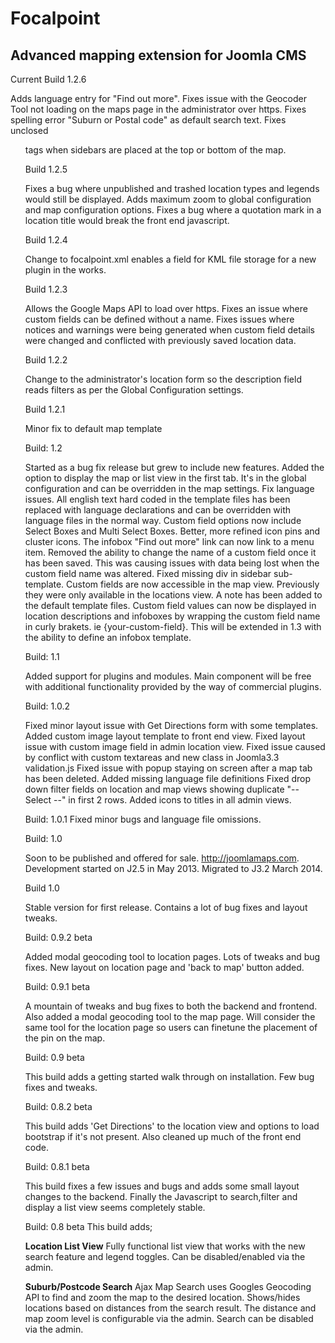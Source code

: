 Focalpoint
========================

Advanced mapping extension for Joomla CMS
-----------------------------------------

Current Build 1.2.6

Adds language entry for "Find out more".
Fixes issue with the Geocoder Tool not loading on the maps page in the administrator over https.
Fixes spelling error "Suburn or Postal code" as default search text.
Fixes unclosed <ul> tags when sidebars are placed at the top or bottom of the map.


Build 1.2.5

Fixes a bug where unpublished and trashed location types and legends would still be displayed.
Adds maximum zoom to global configuration and map configuration options.
Fixes a bug where a quotation mark in a location title would break the front end javascript.


Build 1.2.4

Change to focalpoint.xml enables a field for KML file storage for a new plugin in the works.


Build 1.2.3

Allows the Google Maps API to load over https.
Fixes an issue where custom fields can be defined without a name.
Fixes issues where notices and warnings were being generated when custom field details were changed and conflicted with previously saved location data.


Build 1.2.2

Change to the administrator's location form so the description field reads filters as per the Global Configuration settings.


Build 1.2.1

Minor fix to default map template 


Build: 1.2

Started as a bug fix release but grew to include new features.
Added the option to display the map or list view in the first tab. It's in the global configuration and can be overridden in the map settings.
Fix language issues. All english text hard coded in the template files has been replaced with language declarations and can be overridden with language files in the normal way.
Custom field options now include Select Boxes and Multi Select Boxes.
Better, more refined icon pins and cluster icons.
The infobox "Find out more" link can now link to a menu item.
Removed the ability to change the name of a custom field once it has been saved. This was causing issues with data being lost when the custom field name was altered.
Fixed missing div in sidebar sub-template.
Custom fields are now accessible in the map view. Previously they were only available in the locations view. A note has been added to the default template files.
Custom field values can now be displayed in location descriptions and infoboxes by wrapping the custom field name in curly brakets. ie {your-custom-field}. This will be extended in 1.3 with the ability to define an infobox template.


Build: 1.1

Added support for plugins and modules. Main component will be free with additional functionality provided by the way of commercial plugins.


Build: 1.0.2

Fixed minor layout issue with Get Directions form with some templates.
Added custom image layout template to front end view.
Fixed layout issue with custom image field in admin location view.
Fixed issue caused by conflict with custom textareas and new class in Joomla3.3 validation.js
Fixed issue with popup staying on screen after a map tab has been deleted.
Added missing language file definitions
Fixed drop down filter fields on location and map views showing duplicate "-- Select --" in first 2 rows.
Added icons to titles in all admin views.


Build: 1.0.1
Fixed minor bugs and language file omissions.


Build: 1.0

Soon to be published and offered for sale. http://joomlamaps.com. Development started on J2.5 in May 2013. Migrated to J3.2 March 2014.


Build 1.0

Stable version for first release. Contains a lot of bug fixes and layout tweaks.


Build: 0.9.2 beta

Added modal geocoding tool to location pages. Lots of tweaks and bug fixes. New layout on location page and 'back to map' button added.


Build: 0.9.1 beta

A mountain of tweaks and bug fixes to both the backend and frontend. Also added a modal geocoding tool to the map page. Will consider the same tool for the location page so users can finetune the placement of the pin on the map.


Build: 0.9 beta

This build adds a getting started walk through on installation. Few bug fixes and tweaks.


Build: 0.8.2 beta

This build adds 'Get Directions' to the location view and options to load bootstrap if it's not present. Also cleaned up much of the front end code.


Build: 0.8.1 beta

This build fixes a few issues and bugs and adds some small layout changes to the backend. Finally the Javascript to search,filter and display a list view seems completely stable.


Build: 0.8 beta
This build adds;

**Location List View**
Fully functional list view that works with the new search feature and legend toggles. Can be disabled/enabled via the admin.

**Suburb/Postcode Search**
Ajax Map Search uses Googles Geocoding API to find and zoom the map to the desired location. Shows/hides locations based on distances from the search result. The distance and map zoom level is configurable via the admin. Search can be disabled via the admin.